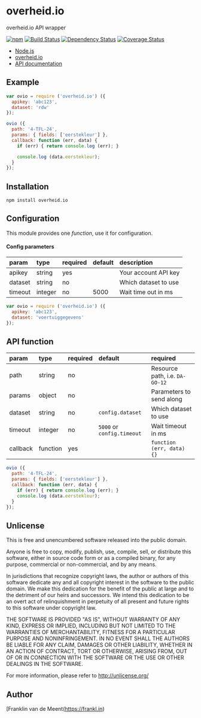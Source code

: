 overheid.io
===========

overheid.io API wrapper

[![npm](https://img.shields.io/npm/v/overheid.io.svg?maxAge=3600)](https://github.com/fvdm/nodejs-overheid.io/blob/master/CHANGELOG.md)
[![Build Status](https://travis-ci.org/fvdm/nodejs-overheid.io.svg?branch=master)](https://travis-ci.org/fvdm/nodejs-overheid.io)
[![Dependency Status](https://gemnasium.com/badges/github.com/fvdm/nodejs-overheid.io.svg)](https://gemnasium.com/github.com/fvdm/nodejs-overheid.io#runtime-dependencies)
[![Coverage Status](https://coveralls.io/repos/github/fvdm/nodejs-overheid.io/badge.svg?branch=master)](https://coveralls.io/github/fvdm/nodejs-overheid.io?branch=master)

* [Node.js](https://nodejs.org)
* [overheid.io](https://overheid.io)
* [API documentation](https://overheid.io/documentatie)


Example
-------

```js
var ovio = require ('overheid.io') ({
  apikey: 'abc123',
  dataset: 'rdw'
});

ovio ({
  path: '4-TFL-24',
  params: { fields: ['eerstekleur'] },
  callback: function (err, data) {
    if (err) { return console.log (err); }

    console.log (data.eerstekleur);
  }
});
```


Installation
------------

`npm install overheid.io`


Configuration
-------------

This module provides one _function_, use it for configuration.


#### Config parameters

param   | type    | required | default | description
:-------|:--------|:---------|:--------|:--------------------
apikey  | string  | yes      |         | Your account API key
dataset | string  | no       |         | Which dataset to use
timeout | integer | no       | 5000    | Wait time out in ms


```js
var ovio = require ('overheid.io') ({
  apikey: 'abc123',
  dataset: 'voertuiggegevens'
});
```


API function
------------

param    | type     | required | default                    | required
:--------|:---------|:---------|:---------------------------|:------------------------------
path     | string   | no       |                            | Resource path, i.e. `DA-GO-12`
params   | object   | no       |                            | Parameters to send along
dataset  | string   | no       | `config.dataset`           | Which dataset to use
timeout  | integer  | no       | `5000` or `config.timeout` | Wait timeout in ms
callback | function | yes      |                            | `function (err, data) {}`


```js
ovio ({
  path: '4-TFL-24',
  params: { fields: ['eerstekleur'] },
  callback: function (err, data) {
    if (err) { return console.log (err); }
    console.log (data.eerstekleur);
  }
});
```


Unlicense
---------

This is free and unencumbered software released into the public domain.

Anyone is free to copy, modify, publish, use, compile, sell, or
distribute this software, either in source code form or as a compiled
binary, for any purpose, commercial or non-commercial, and by any
means.

In jurisdictions that recognize copyright laws, the author or authors
of this software dedicate any and all copyright interest in the
software to the public domain. We make this dedication for the benefit
of the public at large and to the detriment of our heirs and
successors. We intend this dedication to be an overt act of
relinquishment in perpetuity of all present and future rights to this
software under copyright law.

THE SOFTWARE IS PROVIDED "AS IS", WITHOUT WARRANTY OF ANY KIND,
EXPRESS OR IMPLIED, INCLUDING BUT NOT LIMITED TO THE WARRANTIES OF
MERCHANTABILITY, FITNESS FOR A PARTICULAR PURPOSE AND NONINFRINGEMENT.
IN NO EVENT SHALL THE AUTHORS BE LIABLE FOR ANY CLAIM, DAMAGES OR
OTHER LIABILITY, WHETHER IN AN ACTION OF CONTRACT, TORT OR OTHERWISE,
ARISING FROM, OUT OF OR IN CONNECTION WITH THE SOFTWARE OR THE USE OR
OTHER DEALINGS IN THE SOFTWARE.

For more information, please refer to <http://unlicense.org/>


Author
------

[Franklin van de Meent(https://frankl.in)
